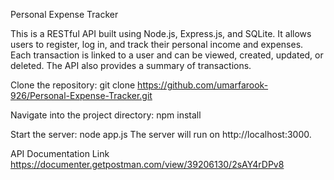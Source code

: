 Personal Expense Tracker 

This is a RESTful API built using Node.js, Express.js, and SQLite. It allows users to register, log in, and track their personal income and expenses. Each transaction is linked to a user and can be viewed, created, updated, or deleted. The API also provides a summary of transactions.

Clone the repository:
git clone https://github.com/umarfarook-926/Personal-Expense-Tracker.git

Navigate into the project directory:
npm install

Start the server:
node app.js 
The server will run on http://localhost:3000.


API Documentation Link
https://documenter.getpostman.com/view/39206130/2sAY4rDPv8
